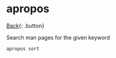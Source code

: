 # apropos

[Back](../index.md#apropos){: .button}

Search man pages for the given keyword

```
apropos sort
```

